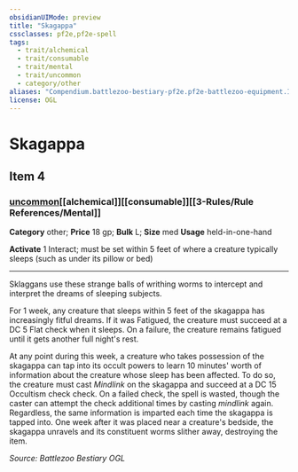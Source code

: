 ```yaml
---
obsidianUIMode: preview
title: "Skagappa"
cssclasses: pf2e,pf2e-spell
tags:
  - trait/alchemical
  - trait/consumable
  - trait/mental
  - trait/uncommon
  - category/other
aliases: "Compendium.battlezoo-bestiary-pf2e.pf2e-battlezoo-equipment.Item.Sgvffk0YAxK5pjyS"
license: OGL
---
```

# Skagappa
## Item 4
### [uncommon](uncommon.md "Uncommon Rarity Trait")[[alchemical]][[consumable]][[3-Rules/Rule References/Mental]]

**Category** other; 
**Price** 18 gp; 
**Bulk** L; **Size** med
**Usage** held-in-one-hand

**Activate** 1 Interact; must be set within 5 feet of where a creature typically sleeps (such as under its pillow or bed)

* * *

Sklaggans use these strange balls of writhing worms to intercept and interpret the dreams of sleeping subjects.

For 1 week, any creature that sleeps within 5 feet of the skagappa has increasingly fitful dreams. If it was Fatigued, the creature must succeed at a DC 5 Flat check when it sleeps. On a failure, the creature remains fatigued until it gets another full night's rest.

At any point during this week, a creature who takes possession of the skagappa can tap into its occult powers to learn 10 minutes' worth of information about the creature whose sleep has been affected. To do so, the creature must cast _Mindlink_ on the skagappa and succeed at a DC 15 Occultism check check. On a failed check, the spell is wasted, though the caster can attempt the check additional times by casting _mindlink_ again. Regardless, the same information is imparted each time the skagappa is tapped into. One week after it was placed near a creature's bedside, the skagappa unravels and its constituent worms slither away, destroying the item.

*Source: Battlezoo Bestiary*
*OGL*